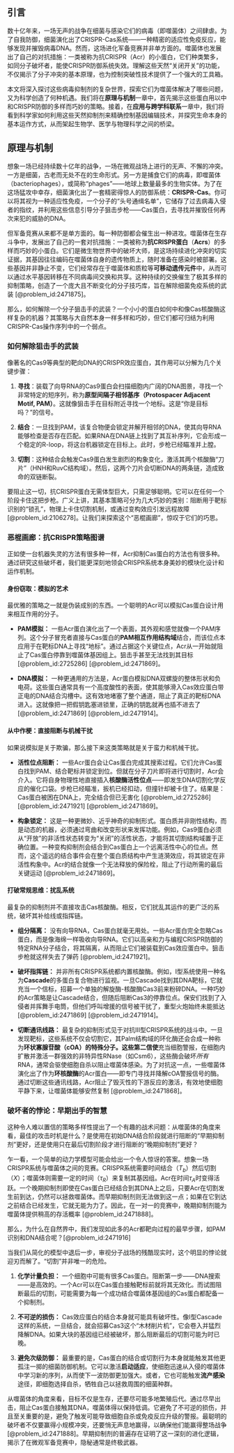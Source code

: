 ## 引言
数十亿年来，一场无声的战争在细菌与感染它们的病毒（即噬菌体）之间肆虐。为了自我防御，细菌演化出了CRISPR-Cas系统——一种精密的适应性免疫反应，能够发现并摧毁病毒DNA。然而，这场进化军备竞赛并非单方面的。噬菌体也发展出了自己的对抗措施：一类被称为抗CRISPR（Acr）的小蛋白，它们种类繁多，如同分子破坏者，能使CRISPR防御系统失效。理解这些天然“关闭开关”的功能，不仅揭示了分子冲突的基本原理，也为控制突破性技术提供了一个强大的工具箱。

本文将深入探讨这些病毒抑制剂的复杂世界，探索它们为噬菌体解决了哪些问题，又为科学创造了何种机遇。我们将在**原理与机制**一章中，首先揭示这些蛋白用以中和CRISPR防御的多样而巧妙的策略。接着，在**应用与跨学科联系**一章中，我们将看到科学家如何利用这些天然抑制剂来精确控制基因编辑技术，并探究生命本身的基本运作方式，从而架起生物学、医学与物理科学之间的桥梁。

## 原理与机制

想象一场已经持续数十亿年的战争，一场在微观战场上进行的无声、不懈的冲突。一方是细菌，古老而无处不在的生命形式。另一方是捕食它们的病毒，即噬菌体（bacteriophages），或简称“phages”——地球上数量最多的生物实体。为了在这场猛攻中幸存，细菌演化出了一套精密得惊人的防御系统：**CRISPR-Cas**。你可以将其视为一种适应性免疫，一个分子的“头号通缉名单”，它储存了过去病毒入侵者的指纹，并利用这些信息引导分子狙击步枪——Cas蛋白，去寻找并摧毁任何再次来犯的威胁的DNA。

但军备竞赛从来都不是单方面的。每一种防御都会催生出一种进攻。噬菌体在生存斗争中，发展出了自己的一套对抗措施：一类被称为**抗CRISPR蛋白**（**Acrs**）的多样而巧妙的小蛋白。它们是微生物世界中的破坏大师，是这场持续进化冲突的切实证据，其基因往往编码在噬菌体自身的遗传物质上，随时准备在感染时被部署。这些基因并非静止不变，它们经常存在于噬菌体和质粒等**可移动遗传元件**中，从而可以通过水平基因转移在不同病毒间交换和共享。这种持续的交换催生了极其多样的抑制策略，创造了一个庞大且不断变化的分子技巧库，旨在解除细菌免疫系统的武装 [@problem_id:2471875]。

那么，如何解除一个分子狙击手的武装？一个小小的蛋白如何中和像Cas核酸酶这样复杂的机器？其策略与大自然本身一样多样和巧妙，但它们都可归结为利用CRISPR-Cas操作序列中的一个弱点。

### 如何解除狙击手的武装

像著名的Cas$9$等典型的靶向DNA的CRISPR效应蛋白，其作用可以分解为几个关键步骤：

1.  **寻找**：装载了向导RNA的Cas$9$蛋白会扫描细胞内广阔的DNA图景，寻找一个非常特定的短序列，称为**原型间隔子相邻基序（Protospacer Adjacent Motif, PAM）**。这就像狙击手在目标附近寻找一个地标。这是“你是目标吗？”的信号。

2.  **结合**：一旦找到PAM，该复合物便会锁定并解开相邻的DNA，使其向导RNA能够检查是否存在匹配。如果RNA在DNA链上找到了其互补序列，它会形成一个稳定的R-loop，将这台机器锁定在目标上。此时，步枪已经瞄准并上膛。

3.  **切割**：这种结合会触发Cas$9$蛋白发生剧烈的构象变化，激活其两个核酸酶“刀片”（HNH和RuvC结构域）。然后，这两个刀片会切断DNA的两条链，造成致命的双链断裂。

要阻止这一切，抗CRISPR蛋白无需体型巨大，只需足够聪明。它可以在任何一个阶段卡住这把步枪。广义上讲，其基本策略可分为几大巧妙的类别：阻断用于靶标识别的“锁孔”，物理上卡住切割机制，或通过变构效应引发远程故障[@problem_id:2106278]。让我们来探索这个“恶棍画廊”，惊叹于它们的巧思。

### 恶棍画廊：抗CRISPR策略图谱

正如使一台机器失灵的方法有很多种一样，Acr抑制Cas蛋白的方法也有很多种。通过研究这些破坏者，我们能更深刻地领会CRISPR系统本身美妙的模块化设计和运作机制。

#### 身份窃取：模拟的艺术

最优雅的策略之一就是伪装成别的东西。一个聪明的Acr可以模拟Cas蛋白设计用来相互作用的分子。

*   **PAM模拟：** 一些Acr蛋白演化出了一个表面，其外观和感觉就像一个PAM序列。这个分子冒充者直接与Cas蛋白的**PAM相互作用结构域**结合，而该位点本应用于在靶标DNA上寻找“地标”。通过占据这个关键位点，Acr从一开始就阻止了Cas蛋白停靠到噬菌体基因组上。狙击手甚至无法找到其目标 [@problem_id:2725286] [@problem_id:2471869]。

*   **DNA模拟：** 一种更通用的方法是，Acr蛋白模拟DNA双螺旋的整体形状和负电荷。这些蛋白通常具有一个高度酸性的表面，使其能够滑入Cas效应蛋白带正电的DNA结合沟槽中。这有效地堵塞了整个通道，阻止了真正的靶标DNA进入。这就像把一把假钥匙塞进锁里，正确的钥匙就再也插不进去了 [@problem_id:2471869] [@problem_id:2471914]。

#### 从中作梗：直接阻断与机械干扰

如果说模拟是关于欺骗，那么接下来这类策略就是关于蛮力和机械干扰。

*   **活性位点阻断：** 一些Acr蛋白会让Cas蛋白完成其搜索过程。它们允许Cas蛋白找到PAM、结合靶标并锁定到位。但就在分子刀片即将进行切割时，Acr会介入。它将自身物理性地直接插入**核酸酶活性位点**——即发生DNA切割化学反应的催化口袋。步枪已经瞄准，扳机已经扣动，但撞针却被卡住了。结果是：Cas蛋白被困在DNA上，完全结合但已无害化 [@problem_id:2725286] [@problem_id:2471921] [@problem_id:2471869]。

*   **构象锁定：** 这是一种更微妙、近乎神奇的抑制形式。蛋白质并非刚性结构，而是动态的机器，必须通过弯曲和改变形状来发挥功能。例如，Cas$9$蛋白必须从“开放”的非活性状态转变为“关闭”的活性状态，才能将其切割结构域置于正确位置。一种变构抑制剂会结合到Cas蛋白上一个远离活性中心的位点。然而，这个遥远的结合事件会在整个蛋白质结构中产生涟漪效应，将其锁定在非活性构象中。Acr的结合就像一个无法释放的保险栓，阻止了行动所需的最后关键运动 [@problem_id:2471869]。

#### 打破常规思维：扰乱系统

最复杂的抑制剂并不直接攻击Cas核酸酶。相反，它们扰乱其运作的更广泛的系统，破坏其补给线或指挥链。

*   **组分隔离：** 没有向导RNA，Cas蛋白就毫无用处。一些Acr蛋白完全忽略Cas蛋白，而是像海绵一样吸收向导RNA。它们以高亲和力与编程CRISPR防御的特定RNA分子结合，将其隔离，从而阻止它们被装载到Cas效应蛋白中。狙击步枪就这样失去了弹药 [@problem_id:2471921]。

*   **破坏指挥链：** 并非所有CRISPR系统都内置核酸酶。例如，I型系统使用一种名为**Cascade**的多蛋白复合物进行监视。一旦Cascade找到其DNA靶标，它就充当一个信标，招募一个单独的解旋酶-核酸酶Cas$3$前来粉碎DNA。一种巧妙的Acr策略是让Cascade结合，但随后阻断Cas$3$的停靠位点。保安们找到了入侵者并挥舞手电筒，但他们呼叫增援的信号被干扰了，重型火炮始终未能抵达 [@problem_id:2471869] [@problem_id:2471914]。

*   **切断通讯线路：** 最复杂的抑制形式见于对抗III型CRISPR系统的战斗中。一旦发现靶标，这些系统不仅会切割它，其Palm结构域的环化酶还会合成一种称为**环状寡腺苷酸（cOA）**的特殊分子。这些**第二信使**充当细胞警报，在细胞内扩散并激活一群强效的非特异性RNase（如Csm$6$），这些酶会破坏*所有*RNA，通常会驱使细胞自杀以阻止噬菌体感染。为了对抗这一点，一些噬菌体演化出了作为**环核酸酶**的Acr蛋白——即专门寻找并降解cOA警报信号的酶。通过切断这些通讯线路，Acr阻止了毁灭性的下游反应的激活，有效地使细胞平静下来，让噬菌体能够安然复制 [@problem_id:2471868]。

### 破坏者的悖论：早期出手的智慧

这种令人难以置信的策略多样性提出了一个有趣的战术问题：从噬菌体的角度来看，最佳的攻击时机是什么？是使用在初始DNA结合阶段就进行阻断的“早期抑制剂”更好，还是使用只在最后切割阶段才进行阻断的“晚期抑制剂”更好？

乍一看，一个简单的动力学模型可能会给出一个令人惊讶的答案。想象一场CRISPR系统与噬菌体之间的竞赛。CRISPR系统需要时间结合（$T_b$）然后切割（$X$）；噬菌体则需要一定的时间（$\tau_R$）来复制其基因组。Acr在时间$\tau_A$时变得活跃。一个晚期抑制剂即使在Cas蛋白已经结合到其DNA上之后，只要Acr在切割发生前到达，仍然可以拯救噬菌体。而早期抑制剂则无法做到这一点；如果在它到达之前结合已经发生，它就无能为力了。因此，在一对一的竞赛中，晚期抑制剂能为噬菌体提供稍高的存活概率 [@problem_id:2471888]。

那么，为什么在自然界中，我们发现如此多的Acr都靶向过程的最早步骤，如PAM识别和DNA结合呢？[@problem_id:2471916]

当我们从简化的模型中退后一步，审视分子战场的残酷现实时，这个明显的悖论就迎刃而解了。“切割”并非唯一的危险。

1.  **化学计量负担：** 一个细胞中可能有很多Cas蛋白。阻断第一步——DNA搜索——是高效的。一个Acr可以在Cas蛋白接触靶标前就将其无效化。而试图阻断最后的切割，可能需要为每一个成功结合噬菌体基因组的Cas蛋白都配备一个抑制剂。

2.  **不可逆的损伤：** Cas效应蛋白的结合本身就可能具有破坏性。像I型Cascade这样的系统，一旦结合，就会招募Cas$3$这个“木材削片机”，它会卷入并猛烈降解DNA。如果大块的基因组已经被破坏，那么阻断最后的切割可能为时已晚。

3.  **避免次级防御：** 最重要的是，Cas蛋白的结合或切割行为本身就能触发其他更孤注一掷的细菌防御机制。它可以激活**启动适应**，使细胞迅速从入侵的噬菌体中学习新的序列，从而使下一波防御更加强大。或者，它也可能触发**流产感染**途径，即细胞选择自杀，牺牲自己以拯救周围的细菌种群。

从噬菌体的角度来看，目标不仅是生存，还要尽可能多地繁殖后代。通过尽早出击，阻止Cas蛋白接触其DNA，噬菌体得以保持低调。它避免了不可逆的损伤，并且至关重要的是，避免了触发可能导致细胞自杀或免疫反应升级的警报。最聪明的破坏者不仅要赢得小规模冲突，还要悄无声息地赢得，以确保他们能赢得整场战争[@problem_id:2471888]。早期抑制剂的普遍存在证明了这一深刻的进化逻辑，揭示了在微观军备竞赛中，隐秘通常是终极武器。

